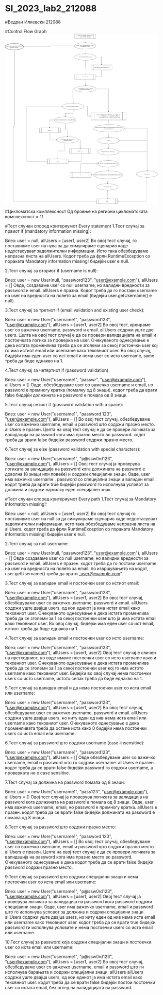 # SI_2023_lab2_212088

#Ведран Илиевски 212088

#Control Flow Graph
![](cfg.png)

#Цикломатска комплексност
Од броење на региони
цикломатската комплексност = 11

#Тест случаи според критериумот Every statement
1.Тест случај за првиот if (mandatory information missing):

Влез: user = null, allUsers = [user1, user2]
Во овој тест случај, го поставивме user на нула за да симулираме сценарио каде 
недостасуваат задолжителни информации. Исто така обезбедуваме непразна листа на allUsers. 
Кодот треба да фрли RuntimeException со пораката 
Mandatory information missing! бидејќи user е null.

2.Тест случај за вториот if (username is null):

Влез: user = new User(null, "password123", "user@example.com"), allUsers = []
Овде, создаваме user со null username, но валидни вредности за password и email. 
allUsers е празна. Кодот треба да го постави username на user на вредноста на 
полето за email (бидејќи user.getUsername() е null). 

3.Тест случај за третиот if (email validation and existing user check):

Влез: user = new User("username1", "password123", "user@example.com"), allUsers = [user1, user2]
Во овој тест, креираме user со важечко username, password и email. 
allUsers содржи уште две users. Целта на овој тест случај е да се провери валидацијата 
на email и постоечката логика за проверка на user. 
Очекуваното однесување е дека истата променлива треба да се зголеми за секој постоечки user
кој го има истиот email или username како тековниот user. Во овој случај, 
бидејќи има еден user со ист email и нема user со исто username, 
same треба да биде еднакво на 1.

4.Тест случај за четвртиот if (password validation):

Влез: user = new User("username1", "passwr", "user@example.com"), allUsers = []
Овде, обезбедуваме user со важечко username и email, 
но password е премногу кратка (помалку од 8 знаци). кодот треба да врати false бидејќи 
должината на password е помала од 8 знаци.

5.Тест случај петиот if (password validation with a space):

Влез: user = new User("username1", "password 123", "user@example.com"), allUsers = []
Во овој тест случај, обезбедуваме user со важечко username, email и 
password што содржи празно место. allUsers е празен. Целта на овој тест случај 
е да се провери логиката за валидација на password кога има празно место во password. 
кодот треба да врати false бидејќи password содржи празно место.

6.Тест случај за else (password validation with special characters):

Влез: user = new User("username1", "p@ssw0rd123", "user@example.com"), allUsers = []
Овој тест случај ја проверува логиката за валидација на password кога должината на password 
е доволна (8 знаци или повеќе) и содржи специјални знаци. Овде, user има важечко 
username , password со специјални знаци и валиден email.  
кодот треба да врати true бидејќи password го исполнува условот 
за должина и содржи најмалку еден специјален знак.

#Тест случаи според критериумот Every path
1.Тест случај за Mandatory information missing!:

Влез: user = null, allUsers = [user1, user2]
Во овој тест случај го поставивме user на null за да симулираме 
сценарио каде недостасуваат задолжителни информации. исто така обезбедуваме непразна 
листа на allUsers. кодот треба да фрли RuntimeException 
со пораката Mandatory information missing! бидејќи user е null.

2.Тест случај за null username:

Влез: user = new User(null, "password123", "user@example.com"), allUsers = []
Овде создаваме user со null username, но валидни вредности 
за password и email. allUsers е празен. кодот треба да го постави username на user на вредноста 
на полето за email. по извршувањето на кодот, user.getUsername() треба да врати „user@example.com“.

3.Тест случај за валиден email и постоечки user со истиот email:

Влез: user = new User("username1", "password123", "user@example.com"), allUsers = [user1, user2]
Во овој тест случај, обезбедуваме user со важечко username, 
password и email. allUsers содржи уште двајца users, од кои едниот 
ја има истат email како тековниот user. Очекуваното однесување е 
дека истата променлива треба да се зголеми за 1 за секој постоечки user што ја 
има истата email како тековниот user. Во овој случај, бидејќи има 
еден user со ист email, истиот треба да биде еднаков на 1.

4.Тест случај за валиден email и постоечки user со исто username:

Влез: user = new User("username1", "password123", "user@example.com"), allUsers = [user1, user2]
Овој тест случај е сличен на претходниот, но овде имаме постоечки user 
со исто username како и тековниот user. Очекуваното однесување 
е дека истата променлива треба да се зголеми за 1 за секој постоечки user 
кој го има истото username како тековниот user. Бидејќи во 
овој случај нема постоечки users со исто username, истото сепак 
треба да биде еднакво на 1.

5.Тест случај за валиден email и да нема постоечки user со иста email или username:

Влез: user = new User("username1", "password123", "user@example.com"), allUsers = [user1, user2]
Во овој тест случај, обезбедуваме user со важечко username, 
password и email. allUsers содржи уште двајца users, но ниту еден 
од нив нема иста email или username како тековниот user. 
Очекуваното однесување е дека променливата треба да остане иста како 0 бидејќи 
нема постоечки users со иста email или username.

6.Тест случај за password што содржи username (case-insensitive):

Влез: user = new User("username1", "password123", "user@example.com"), allUsers = []
Овде обезбедуваме user со важечко username, email и 
password што го содржи username. allUsers е празен. 
 кодот треба да се врати false бидејќи password 
го содржи username, а проверката не е case sensitive.

7.Тест случај за должина на password помала од 8 знаци:

Влез: user = new User("username1", "pass123", "user@example.com"), allUsers = []
Овој тест случај ја проверува логиката за валидација на password кога 
должината на password е помала од 8 знаци. Овде, user има 
важечко username, email, но password е премногу кратка. allUsers е празен. 
кодот треба да се врати false бидејќи должината на password е помала од 8 знаци.

8.Тест случај за password што содржи празно место:

Влез: user = new User("username1", "password 123", "user@example.com"), allUsers = []
Во овој тест случај, обезбедуваме user со важечко username,
 email и password што содржи празно место. allUsers 
е празен. Целта на овој тест случај е да се провери логиката за валидација 
на password кога има празно место во password. Очекуваното однесување е 
дека кодот треба да се врати false бидејќи password содржи празно место.

9.Тест случај за password што содржи специјални знаци и нема постоечки user со иста email или username:

Влез: user = new User("username1", "p@ssw0rd123", "user@example.com"), allUsers = [user1, user2]
Овој тест случај ја проверува логиката за валидација на password кога 
password содржи специјални знаци. Овде, user има важечко 
username, email и password што го исполнува условот за должина и содржи 
специјални знаци. allUsers содржи уште двајца users, но ниту еден 
од нив нема иста email или username како тековниот user. 
 кодот треба да се врати true бидејќи password 
ги исполнува условите и нема постоечки users со иста email или username.

10.Тест случај за password која содржи специјални знаци и постоечки user со иста email или username:

Влез: user = new User("username1", "p@ssw0rd123", "user@example.com"), allUsers = [user1, user2]
Во овој тест случај, обезбедуваме user со важечко username, 
email и password што ги исполнува барањата и содржи специјални знаци. allUsers
allUsers содржи уште двајца users, од кои едниот ја има истата email како 
тековниот user.  кодот треба да се 
врати false бидејќи постои постоечки user со истата email, 
без оглед на валидацијата на password.










